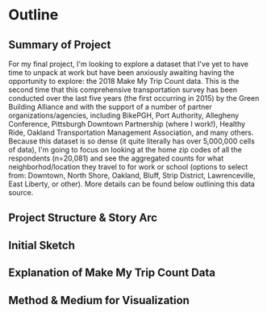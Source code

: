 # Outline
## Summary of Project
For my final project, I'm looking to explore a dataset that I've yet to have time to unpack at work but have been anxiously awaiting having the opportunity to explore: the 2018 Make My Trip Count data. This is the second time that this comprehensive transportation survey has been conducted over the last five years (the first occurring in 2015) by the Green Building Alliance and with the support of a number of partner organizations/agencies, including BikePGH, Port Authority, Allegheny Conference, Pittsburgh Downtown Partnership (where I work!), Healthy Ride, Oakland Transportation Management Association, and many others. Because this dataset is so dense (it quite literally has over 5,000,000 cells of data), I'm going to focus on looking at the home zip codes of all the respondents (n=20,081) and see the aggregated counts for what neighborhod/location they travel to for work or school (options to select from: Downtown, North Shore, Oakland, Bluff, Strip District, Lawrenceville, East Liberty, or other). More details can be found below outlining this data source. 

## Project Structure & Story Arc

## Initial Sketch

## Explanation of Make My Trip Count Data

## Method & Medium for Visualization
